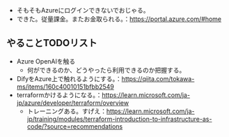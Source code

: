 - そもそもAzureにログインできないでおじゃる。
- できた。従量課金。またお金取られる。：https://portal.azure.com/#home

## やることTODOリスト
- Azure OpenAIを触る
	- 何ができるのか、どうやったら利用できるのか把握する。
- DifyをAzure上で触れるようにする。：https://qiita.com/tokawa-ms/items/160c40010151bfbb2549
- terraformかけるようになる。：https://learn.microsoft.com/ja-jp/azure/developer/terraform/overview
	- トレーニングある。すげえ：https://learn.microsoft.com/ja-jp/training/modules/terraform-introduction-to-infrastructure-as-code/?source=recommendations

